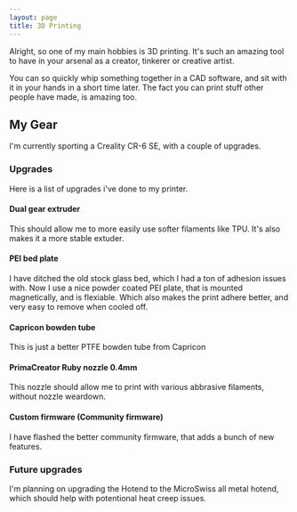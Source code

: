 ```yaml
---
layout: page
title: 3D Printing
---
```


Alright, so one of my main hobbies is 3D printing. It's such an amazing tool to have in your arsenal as a creator, tinkerer or creative artist.

You can so quickly whip something together in a CAD software, and sit with it in your hands in a short time later. The fact you can print stuff other people have made, is amazing too.

## My Gear

I'm currently sporting a Creality CR-6 SE, with a couple of upgrades.

### Upgrades
Here is a list of upgrades i've done to my printer.

#### Dual gear extruder
This should allow me to more easily use softer filaments like TPU. It's also makes it a more stable extuder.

#### PEI bed plate
I have ditched the old stock glass bed, which I had a ton of adhesion issues with. Now I use a nice powder coated PEI plate, that is mounted magnetically, and is flexiable. Which also makes the print adhere better, and very easy to remove when cooled off.

#### Capricon bowden tube
This is just a better PTFE bowden tube from Capricon

#### PrimaCreator Ruby nozzle 0.4mm
This nozzle should allow me to print with various abbrasive filaments, without nozzle weardown.

#### Custom firmware (Community firmware)
I have flashed the better community firmware, that adds a bunch of new features.

### Future upgrades
I'm planning on upgrading the Hotend to the MicroSwiss all metal hotend, which should help with potentional heat creep issues.
